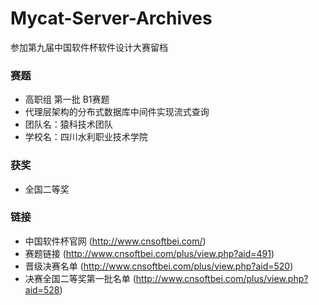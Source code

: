 # Mycat-Server-Archives
参加第九届中国软件杯软件设计大赛留档

### 赛题

* 高职组 第一批 B1赛题
* 代理层架构的分布式数据库中间件实现流式查询
* 团队名：猿科技术团队
* 学校名：四川水利职业技术学院

### 获奖

* 全国二等奖

### 链接

* 中国软件杯官网 (http://www.cnsoftbei.com/)
* 赛题链接 (http://www.cnsoftbei.com/plus/view.php?aid=491)
* 晋级决赛名单 (http://www.cnsoftbei.com/plus/view.php?aid=520)
* 决赛全国二等奖第一批名单 (http://www.cnsoftbei.com/plus/view.php?aid=528)
